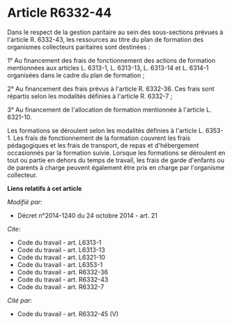 # Article R6332-44

Dans le respect de la gestion paritaire au sein des sous-sections prévues à l'article R. 6332-43, les ressources au titre du
plan de formation des organismes collecteurs paritaires sont destinées : 

1° Au financement des frais de fonctionnement des actions de formation mentionnées aux articles L. 6313-1, L. 6313-13, L.
6313-14 et L. 6314-1 organisées dans le cadre du plan de formation ; 

2° Au financement des frais prévus à l'article R. 6332-36. Ces frais sont répartis selon les modalités définies à l'article
R. 6332-7 ; 

3° Au financement de l'allocation de formation mentionnée à l'article L. 6321-10. 

Les formations se déroulent selon les modalités définies à l'article L. 6353-1. Les frais de fonctionnement de la formation
couvrent les frais pédagogiques et les frais de transport, de repas et d'hébergement occasionnés par la formation suivie.
Lorsque les formations se déroulent en tout ou partie en dehors du temps de travail, les frais de garde d'enfants ou de
parents à charge peuvent également être pris en charge par l'organisme collecteur.

**Liens relatifs à cet article**

_Modifié par_:

  - Décret n°2014-1240 du 24 octobre 2014 - art. 21

_Cite_:

  - Code du travail - art. L6313-1
  - Code du travail - art. L6313-13
  - Code du travail - art. L6321-10
  - Code du travail - art. L6353-1
  - Code du travail - art. R6332-36
  - Code du travail - art. R6332-43
  - Code du travail - art. R6332-7

_Cité par_:

  - Code du travail - art. R6332-45 (V)
